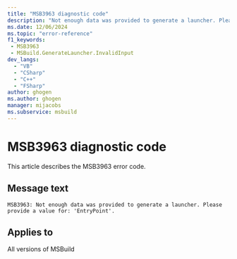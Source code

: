 ```yaml
---
title: "MSB3963 diagnostic code"
description: "Not enough data was provided to generate a launcher. Please provide a value for: 'EntryPoint'."
ms.date: 12/06/2024
ms.topic: "error-reference"
f1_keywords:
 - MSB3963
 - MSBuild.GenerateLauncher.InvalidInput
dev_langs:
  - "VB"
  - "CSharp"
  - "C++"
  - "FSharp"
author: ghogen
ms.author: ghogen
manager: mijacobs
ms.subservice: msbuild
---
```


# MSB3963 diagnostic code

<!-- :::ErrorDefinitionDescription::: -->
<!-- :::editable-content name="introDescription"::: -->
This article describes the MSB3963 error code.
<!-- :::editable-content-end::: -->

## Message text

`MSB3963: Not enough data was provided to generate a launcher. Please provide a value for: 'EntryPoint'.`

<!-- :::editable-content name="postOutputDescription"::: -->
<!--
{StrBegin="MSB3963: "}
-->
<!-- :::editable-content-end::: -->
<!-- :::ErrorDefinitionDescription-end::: -->

## Applies to

All versions of MSBuild
